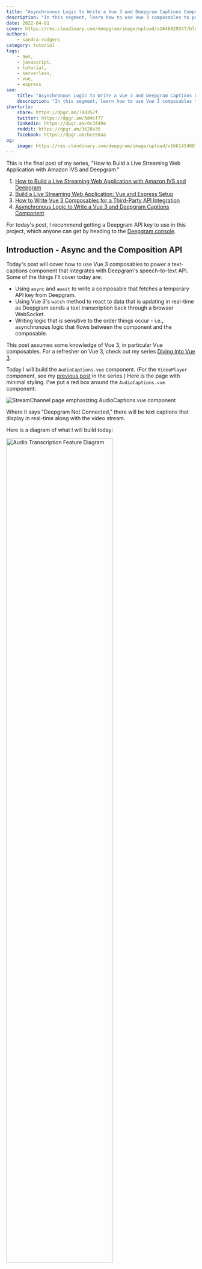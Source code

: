 ```yaml
---
title: "Asynchronous Logic to Write a Vue 3 and Deepgram Captions Component"
description: "In this segment, learn how to use Vue 3 composables to power a text-captions component that integrates with Deepgram's speech-to-text API. Read more here!"
date: 2022-04-01
cover: https://res.cloudinary.com/deepgram/image/upload/v1648829347/blog/2022/03/asynchronous-logic-to-write-a-vue-3-and-deepgram-captions-component/Building-Livestreaming-w-AmazonIVS.jpg
authors:
    - sandra-rodgers
category: tutorial
tags:
    - aws,
    - javascript,
    - tutorial,
    - serverless,
    - vue,
    - express
seo:
    title: "Asynchronous Logic to Write a Vue 3 and Deepgram Captions Component"
    description: "In this segment, learn how to use Vue 3 composables to power a text-captions component that integrates with Deepgram's speech-to-text API. Read more here!"
shorturls:
    share: https://dpgr.am/74d357f
    twitter: https://dpgr.am/5d4cf77
    linkedin: https://dpgr.am/dc3449e
    reddit: https://dpgr.am/3628a36
    facebook: https://dpgr.am/bce50aa
og:
    image: https://res.cloudinary.com/deepgram/image/upload/v1661454007/blog/asynchronous-logic-to-write-a-vue-3-and-deepgram-captions-component/ograph.png
---
```


This is the final post of my series, "How to Build a Live Streaming Web Application with Amazon IVS and Deepgram."

<panel type="info" title="Build a Live Streaming Web Application with Amazon IVS and Deepgram (SERIES)">
<ol> 
<li><a href="https://developers.deepgram.com/blog/2022/03/build-a-livestream-web-application-with-amazon-ivs-and-deepgram/">How to Build a Live Streaming Web Application with Amazon IVS and Deepgram</a></li>
<li><a href="https://developers.deepgram.com/blog/2022/03/build-a-livestream-web-application-vue-and-express-setup/"> Build a Live Streaming Web Application: Vue and Express Setup</a></li>
<li><a href="https://developers.deepgram.com/blog/2022/03/how-to-write-vue-3-composables-for-a-third-party-API-integration/"> How to Write Vue 3 Composables for a Third-Party API Integration</a></li>

<li><a href="https://developers.deepgram.com/blog/2022/03/asynchronous-logic-to-write-a-vue-3-and-deepgram-captions-component/"> Asynchronous Logic to Write a Vue 3 and Deepgram Captions Component</a></li>
</ol>
</panel>

For today's post, I recommend getting a Deepgram API key to use in this project, which anyone can get by heading to the [Deepgram console](https://console.deepgram.com/signup?jump=keys).

## Introduction - Async and the Composition API

Today's post will cover how to use Vue 3 composables to power a text-captions component that integrates with Deepgram's speech-to-text API. Some of the things I'll cover today are:

*   Using `async` and `await` to write a composable that fetches a temporary API key from Deepgram.
*   Using Vue 3's `watch` method to react to data that is updating in real-time as Deepgram sends a text transcription back through a browser WebSocket.
*   Writing logic that is sensitive to the order things occur - i.e., asynchronous logic that flows between the component and the composable.

This post assumes some knowledge of Vue 3, in particular Vue composables. For a refresher on Vue 3, check out my series [Diving Into Vue 3](https://developers.deepgram.com/blog/2022/01/diving-into-vue-3-getting-started/).

Today I will build the `AudioCaptions.vue` component. (For the `VideoPlayer` component, see my [previous post](https://developers.deepgram.com/blog/2022/03/how-to-write-vue-3-composables-for-a-third-party-API-integration/#composable-to-bring-in-an-external-script) in the series.) Here is the page with minimal styling. I've put a red box around the `AudioCaptions.vue` component:

![StreamChannel page emphasizing AudioCaptions.vue component](https://res.cloudinary.com/deepgram/image/upload/v1648829348/blog/2022/03/asynchronous-logic-to-write-a-vue-3-and-deepgram-captions-component/StreamChannel_captions.png)

Where it says "Deepgram Not Connected," there will be text captions that display in real-time along with the video stream.

Here is a diagram of what I will build today:

<img src="https://res.cloudinary.com/deepgram/image/upload/v1648829348/blog/2022/03/asynchronous-logic-to-write-a-vue-3-and-deepgram-captions-component/AudioTranscription_Final.png" alt="Audio Transcription Feature Diagram" style="width: 75%; margin:auto;">

This feature will rely on Vue 3's Composition API, especially Vue Composables, to put Deepgram captions on the screen.

## Composables and Asynchronous Logic

Composables are a feature of the Vue 3 Composition API; **custom composables** are the ones I build myself with the intention of encapsulating reusable, stateful logic.

I feel like it is somewhat of an art learning how to write composables. The key to writing them well is making them as generic as possible so that they can be reused in many contexts.

For example, I could write a function that does everything I need it to do to create text captions on the screen using the Deepgram API - the function would include logic to get an API key, turn on the browser microphone, get the audio stream from the microphone, and then send the stream through a WebSocket. I could call the composable `useDeepgram`.

However, there are several logical concerns in that one large `useDeepgram` function that could be broken out into other composable functions. While it's easier just to write it all in one file, it means I could only use it in situations that are exactly like this project.

The challenge of breaking it apart is that the logic to get the transcription from Deepgram depends on certain things happening first, such as the API key arriving and the microphone being turned on. When I break that logic apart into separate functions, I have to be conscious of the order that those functions run, the state that gets updated in multiple functions (and making sure the functions stay in sync), and the conventions for writing asynchronous logic. Not to mention the challenge of updating the component in real-time with the data that comes through the WebSocket.

The point is that writing composables in the real world can be challenging, so learning some strategies for dealing with more complicated situations, particularly asynchronous logic, is worth it. Because the beauty of composables is that if you write them well, you have a clean, reusable function that you'll return to again and again.

## Composable Using Async and Await

Here is the `AudioCaptions.vue` component right now, before I add the feature logic:

```js
<template>
  <div>
    <p>Status Will Go Here</p>
  </div>
</template>

<script>
export default {
  setup() {
    return {};
  },
};
</script>
```

In the template where it says "Status Will Go Here," I plan to add a reactive variable. That value will update to show the audio captions after everything is working. For now, I've just hard-coded that text.

### useDeepgramKey Composable

The first composable I'm going to write will be called `useDeepgramKey.js`, and its purpose will be to fetch a temporary API key. If I fetch a temporary API key from Deepgram, I can use the key in the browser and not worry about exposing the key since the key will expire almost immediately. Read more about this feature in a blog post that Kevin wrote about [protecting your Deepgram API key](https://developers.deepgram.com/blog/2022/01/protecting-api-key/).

On the backend, I have set up an endpoint to receive the fetch request from the composable. That endpoint can be seen in the `server.js` file in my repo [here](https://github.com/deepgram-devs/livestream-amazonIVS-and-deepgram/blob/deepgram-composables/server.js).

Now I'll create the `useDeepgramKey.js` composable.

<img src="https://res.cloudinary.com/deepgram/image/upload/v1648829348/blog/2022/03/asynchronous-logic-to-write-a-vue-3-and-deepgram-captions-component/useDeepgramKey.png" alt="Create useDeepgramKey.js file in Composables folder" style="width: 50%; margin:auto;">

### Tip #1 - Use async and await to write a composable that returns a promise.

I will do three things to make this composable run asynchronously:

1.  Write the composable as an async function using `export default async` to make the composable itself know to wait for the fetch request to finish.

2.  Encapsulate the fetch request in its own async function called `async function getKey()`, which is called inside the composable using the `await` keyword.

3.  In the component `AudioCaptions`, use a `.then()` when I call the composable so that I get access to the returned state after the Promise completes.

Here is the composable to start. The `key` will update to be the API key when that arrives from the backend, and `DGStatus` will update with a message if there is an error.

```js
import { ref } from 'vue'
let key = ref('')
let DGStatus = ref('Deepgram Not Connected')

export default async function useDeepgramKey() {
  return { key, DGStatus }
}
```

Now I'll write an async function that will perform all the logic of getting the temporary key. I'll name it `getKey()` and I will use a try-catch block to make the fetch request and handle any errors:

```js
async function getKey() {
  try {
    const res = await fetch('http://localhost:8080/deepgram-token', {
      headers: { 'Content-type': 'application/json' },
    })
    if (res) {
      const response = await res.json()
      // update with temporary api key:
      key.value = response.key
      return key
    }
  } catch (error) {
    if (error) {
      // update to show error message on screen:
      DGStatus.value = 'Error. Please try again.'
    }
  }
}
```

To make sure this runs, I need to call the function in the composable. I will add `await getKey()` to the async function that will be exported. Using `await` is to go along with `async` that I used on the composable function itself. These two keywords together tell the composable that it must wait until the `getKey` function resolves.

Here is the composable in its entirety:

```js
import { ref } from 'vue'
let key = ref('')
let DGStatus = ref('Deepgram Not Connected')

async function getKey() {
  try {
    const res = await fetch('http://localhost:8080/deepgram-token', {
      headers: { 'Content-type': 'application/json' },
    })
    if (res) {
      const response = await res.json()
      // update with temporary api key:
      key.value = response.key
      return key
    }
  } catch (error) {
    if (error) {
      // update to show error message on screen:
      DGStatus.value = 'Error. Please try again.'
    }
  }
}

export default async function useDeepgramKey() {
  // call function:
  await getKey()
  return { key, DGStatus }
}
```

I can `console.log(key.value)` to make sure the key is arriving successfully.

Then I'll go back to `AudioCaptions.vue` to wire up a reactive reference that will update to show the error status message if the key does not arrive. I'll create a `ref` called `deepgramStatus` and replace the hardcoded "Status Will Go Here" with that variable.

```js
<template>
  <div>
    <p>{{ deepgramStatus }}</p>
  </div>
</template>

<script>
import { ref } from "vue";
export default {
  setup() {
    let deepgramStatus = ref("Deepgram Not Connected");
    return { deepgramStatus };
  },
};
</script>
```

**I also need to call the composable function in the component.** If I don't call it, the logic won't run. Since it is a promise, I will use a `.then()` method on it to get the result, which will be the `key` and `DGStatus` values. I only need the `DGStatus`, so I'll set that to the `deepgramStatus` ref.

Here's the `AudioCaptions.vue` script now:

```js
<script>
import { ref } from "vue";
import useDeepgramKey from "@/composables/useDeepgramKey";
export default {
  setup() {
    let deepgramStatus = ref("Deepgram Not Connected");

    // use .then() to wait for promise resolution
    useDeepgramKey().then((res) => {
      deepgramStatus.value = res.DGStatus.value;
    });

    return { deepgramStatus };
  },
};
</script>
```

If I want to see the error message, I can delete a character in the fetch request URL, making it `http://localhost:8080/deepgram-toke`, which is incorrect. That will cause the fetch request to fail, and I'll see the error message.

![Error. Please Try Again.](https://res.cloudinary.com/deepgram/image/upload/v1648829348/blog/2022/03/asynchronous-logic-to-write-a-vue-3-and-deepgram-captions-component/error-message.png)

## Composable That Relies on Asynchronous Events in Other Composables

Now I will begin to tackle the `useDeepgramSocket` composable. This composable will take an audio stream from the browser microphone and send it to Deepgram by way of a browser WebSocket. It relies on two other composables to do this:

1.  `useDeepgramKey` - I need to get the temporary API key from the composable I just made, `useDeepgramKey`, to send it in the request to Deepgram; otherwise, Deepgram won't be able to fulfill the request.

2.  `useMicrophone` - I need to get an audio stream from the browser microphone. That audio data will be sent to Deepgram to be transcribed into text that will be put onto the screen as captions.

I haven't created the `useMicrophone` composable yet, so I'll make a quick detour right now to write that composable.

### useMicrophone Composable

The `useMicrophone` composable will rely on the browser Media Stream API and the `getUserMedia` method to request permission to use the browser microphone of the user and pull the audio from it. Since there are several other blog posts in [Deepgram Docs](https://developers.deepgram.com/) about this nifty API, I won't go into detail about how it works. Check out [Brian's post](https://developers.deepgram.com/blog/2021/12/getting-started-with-mediastream-api/) for a general introduction to it.

This composable is also going to use an `async` function since the `getUserMedia` method requires waiting for the user to give permission to use the microphone. The time involved means that this method returns a promise. I already know how to write this type of composable since I just did it in the last section.

I'll make the composable an `async` function and I'll also write the logic to get the audio stream as an `async` function. Here is the composable in its entirety:

```js
async function getAudio() {
  try {
    const mediaStream = await navigator.mediaDevices.getUserMedia({
      audio: true,
    })
    const mediaRecorder = new MediaRecorder(mediaStream, {
      audio: true,
    })
    return mediaRecorder
  } catch (e) {
    console.error(e)
  }
}

export default async function useMicrophone() {
  const microphone = await getAudio()
  return { microphone }
}
```

Now it's ready for me to use in the next composable I will write.

### useDeepgramSocket Composable

First, I'll import this composable into `AudioCaptions.vue` and call it. That way, everything I write in `useDeepgramSocket` will run and I can check my progress as I build this composable.

```js
<script>
import { ref } from "vue";
import useDeepgramKey from "@/composables/useDeepgramKey";
import useDeepgramSocket from "@/composables/useDeepgramSocket";
export default {
  setup() {
    let deepgramStatus = ref("Deepgram Not Connected");

    useDeepgramKey().then((res) => {
      deepgramStatus.value = res.DGStatus.value;
    });

    // call this so the composable runs as I work on it
    useDeepgramSocket();

    return { deepgramStatus };
  },
};
</script>
```

I know I need to have access to the temporary API key from `useDeepgramToken` and to the microphone from `useMicrophone`. **I will start by setting up my composable to show that I have access to them within the same scope.**

Both composables return a promise. That means I will need to use syntax that will make the functions run but wait for the promise to resolve before moving on to the next thing.

### Tip #2 - Use `.then()` to chain each composable that returns a promise to run asynchronously if returned values need to be in the same scope

Here's what I mean:

```js
import useDeepgramKey from './useDeepgramKey'
import useMicrophone from './useMicrophone'

export default function useDeepgramSocket() {
  // chain .then() methods for each composable:
  useDeepgramKey().then((keyRes) => {
    useMicrophone().then((microphoneRes) => {
      let apiKey = keyRes.key.value
      let microphone = microphoneRes.microphone

      console.log(apiKey)
      console.log(microphone)

      // WEBSOCKET FUNCTION WILL GO HERE
    })
  })
  return {}
}
```

I have named the result argument in each `.then()` a name that shows which composable they came from - `keyRes` and `microphoneRes`, which makes it easy for me to see what each of them represents. The `keyRes` is a `ref`, so I must drill all the way down to the `.value` property. The `microphoneRes` is a Vue 3 `readonly` property, which is why I don't have to drill down as far.

Now that I have the values, I can write a function that encapsulates the logic to open the WebSocket.

### openDeepgramSocket Function

I will write a function called `openDeepgramSocket` that will do the following:

*   Create the socket with `new WebSocket(URL, deepgram protocols)`.
*   Open the socket with `socket.onopen`. When it opens, I'll add an event listener to the microphone to take in the audio stream and send it through the socket.
*   Have `socket.onclose` listen for when the channel closes.

I will also create a reactive reference called `DGStatus_socket` to update the status of the transcription along the way. That value will be returned to the `AudioCaptions.vue` component as the text captions.

Here is the function:

```js
function openDeepgramSocket(apiKey, microphone) {
  const socket = new WebSocket(
    'wss://api.deepgram.com/v1/listen?punctuate=true',
    ['token', apiKey]
  )

  socket.onopen = () => {
    if (microphone.state != 'recording') {
      DGStatus_socket.value = 'Connected to Deepgram'
      console.log('Connection opened.')

      microphone.addEventListener('dataavailable', async (event) => {
        if (event.data.size > 0 && socket.readyState == 1) {
          socket.send(event.data)
        }
      })

      microphone.start(200)
    }
  }

  socket.onmessage = (message) => {
    const received = JSON.parse(message.data)
    const transcript = received.channel.alternatives[0].transcript
    if (transcript && received.is_final) {
      DGStatus_socket.value = transcript + ''
      // shows the transcript in the console:
      console.log(DGStatus_socket.value)
    }
  }

  socket.onclose = () => {
    console.log('Connection closed.')
  }
}
```

I have to make sure to call the function in the composable:

```js
export default function useDeepgramSocket() {
  useDeepgramKey().then((keyRes) => {
    useMicrophone().then((microphoneRes) => {
      let apiKey = keyRes.key.value
      let microphone = microphoneRes.microphone

      // Call function:
      openDeepgramSocket(apiKey, microphone)
    })
  })
  return {}
}
```

Now I see the transcript coming back to me because I have added a console.log to show it:

![transcript returned in console with messages](https://res.cloudinary.com/deepgram/image/upload/v1648829348/blog/2022/03/asynchronous-logic-to-write-a-vue-3-and-deepgram-captions-component/transcript_console.png)

I'm ready to put that transcript onto the screen as the captions!

### Vue watch to Update Transcript Status

I will use the reactive reference `DGStatus_socket` in the composable `useDeepgramSocket` to update the captions in `AudioCaptions.vue`. To do that, I need to return it from the composable and then destructure it in the component `AudioCaptions.vue`.

Here is the `useDeepgramSocket` composable where I return the `DGStatus_socket` value (excluding the large `openDeepgramSocket` function):

```js
import { ref } from "vue";
import useDeepgramKey from "./useDeepgramKey";
import useMicrophone from "./useMicrophone";

// create status ref
let DGStatus_socket = ref("");

function openDeepgramSocket(apiKey, microphone) {
...
}

export default function useDeepgramSocket() {
  useDeepgramKey().then((keyRes) => {
    useMicrophone().then((microphoneRes) => {
      let apiKey = keyRes.key.value;
      let microphone = microphoneRes.microphone;

      openDeepgramSocket(apiKey, microphone);
    });
  });

  // return status ref to component
  return { DGStatus_socket };
}
```

In `AudioCaptions.vue`, I destructure the `DGStatus_socket` so I have access to it:

```js
const { DGStatus_socket } = useDeepgramSocket()
```

Is it working? Not yet. I have to update the `deepgramStatus` ref that is connected to the template if I want to see those captions on the screen.

### Tip #3: Use watch to update a value in the component and trigger a side effect in-sync with that change

According to the Vue documentation, `watch` is used in "cases where we need to perform 'side effects' in reaction to state changes - for example, mutating the DOM or changing another piece of state based on the result of an async operation."

This example of putting the captions on the screen fits that description exactly. I want the `deepgramStatus` value to update if `DGStatus_socket` from the composable `useDeepgramSocket` changes, and I want that state change to trigger the effect of the text updating in the DOM.

I will add a watcher to the `AudioCaptions` component:

```js
watch(DGStatus_socket, () => {
  deepgramStatus.value = DGStatus_socket.value
})
```

And this is what the component in its entirety looks like now:

```js
<template>
  <div>
    <p>{{ deepgramStatus }}</p>
  </div>
</template>

<script>
import { ref, watch } from "vue";
import useDeepgramKey from "@/composables/useDeepgramKey";
import useDeepgramSocket from "@/composables/useDeepgramSocket";
export default {
  setup() {
    let deepgramStatus = ref("Deepgram Not Connected");

    useDeepgramKey().then((res) => {
      deepgramStatus.value = res.DGStatus.value;
    });

    const { DGStatus_socket } = useDeepgramSocket();

    watch(DGStatus_socket, () => {
      deepgramStatus.value = DGStatus_socket.value;
    });

    return { deepgramStatus };
  },
};
</script>

```

And with that, I have my captions powered by Deepgram! Check out the code for this post on my repo branch [deepgram-composables](https://github.com/deepgram-devs/livestream-amazonIVS-and-deepgram/tree/deepgram-composables).

![Captions working](https://res.cloudinary.com/deepgram/image/upload/v1648829348/blog/2022/03/asynchronous-logic-to-write-a-vue-3-and-deepgram-captions-component/captions.gif)

## Conclusion

Today I built the final component of my project, a full-stack video streaming application with text captions.

This post contained the barebones logic for the captions feature, but in my actual project, I have added styling to improve the user experience, and I've added buttons to turn the captions on or off. Check out the repo [here](https://github.com/deepgram-devs/livestream-amazonIVS-and-deepgram).

Here is the final project:

![Final project demo](https://res.cloudinary.com/deepgram/image/upload/v1648829348/blog/2022/03/asynchronous-logic-to-write-a-vue-3-and-deepgram-captions-component/VideoExample.gif)

It's been a great experience learning about Amazon IVS and Deepgram, and I've gotten the chance to get a better taste of how to take advantage Vue 3's composition API.

If you enjoyed this series, please follow me on [Twitter](https://twitter.com/sandra_rodgers_) to receive updates on future series I have in the works!

